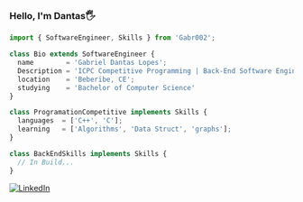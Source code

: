 ﻿### Hello, I'm Dantas🖐️

```javascript
import { SoftwareEngineer, Skills } from 'Gabr002';

class Bio extends SoftwareEngineer {
  name        = 'Gabriel Dantas Lopes';
  Description = 'ICPC Competitive Programming | Back-End Software Engineer';
  location    = 'Beberibe, CE';
  studying    = 'Bachelor of Computer Science'
}

class ProgramationCompetitive implements Skills {
  languages  = ['C++', 'C'];
  learning   = ['Algorithms', 'Data Struct', 'graphs'];
}

class BackEndSkills implements Skills {
  // In Build...
}
```

[![LinkedIn](https://img.shields.io/badge/LinkedIn-0077B5?style=for-the-badge&logo=linkedin&logoColor=white)](https://www.linkedin.com/in/devdantas/)
